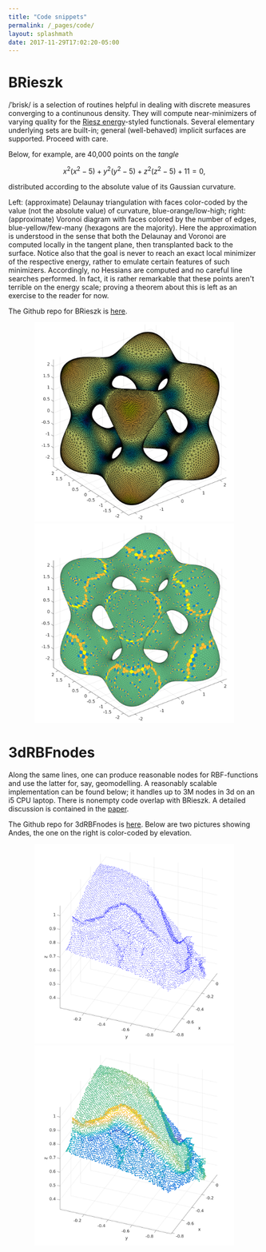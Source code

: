 ```yaml
---
title: "Code snippets"
permalink: /_pages/code/
layout: splashmath
date: 2017-11-29T17:02:20-05:00
---
```

# BRieszk
/ˈbrisk/ is a selection of routines helpful in dealing with discrete measures
converging to a continunous density. They will compute near-minimizers of
varying quality for the [Riesz energy][1]-styled functionals. Several elementary
underlying sets are built-in; general (well-behaved) implicit surfaces are
supported. Proceed with care. 

Below, for example, are 40,000 points on the *tangle* 

$$x^2 (x^2 - 5) + y^2 (y^2 - 5) + z^2 (z^2 - 5) + 11 = 0,  $$

distributed according to the absolute value of its Gaussian curvature.

Left: (approximate) Delaunay triangulation with faces color-coded by the
value (not the absolute value) of curvature, blue-orange/low-high; right:
(approximate) Voronoi diagram with faces colored by the number of edges,
blue-yellow/few-many (hexagons are the majority). Here the approximation is
understood in the sense that both the Delaunay and Voronoi are computed locally
in the tangent plane, then transplanted back to the surface. Notice also that
the goal is never to reach an exact local minimizer of the respective energy,
rather to emulate certain features of such minimizers. Accordingly, no Hessians
are computed and no careful line searches performed. In fact, it is rather
remarkable that these points aren't terrible on the energy scale; proving a
theorem about this is left as an exercise to the reader for now.

The Github repo for BRieszk is [here][2].


<!-- ![Tangle 1]({{ "/assets/images/tangle40k_1.png" | absolute_url}})|![Tangle 2]({{ "/assets/images/tangle40k_2.png" | absolute_url}}) -->

<div style="text-align: center">
<img src="/assets/images/tangle40k_1.png" width="400" >
<img src="/assets/images/tangle40k_2.png" width="400" >
</div>

# 3dRBFnodes
Along the same lines, one can produce reasonable nodes for RBF-functions and use
the latter for, say, geomodelling. A reasonably scalable implementation can be
found below; it handles up to 3M nodes in 3d on an i5 CPU laptop. There is nonempty
code overlap with BRieszk. A detailed discussion is contained in the
[paper][3].

The Github repo for 3dRBFnodes is [here][4]. Below are two pictures showing
Andes, the one on the right is color-coded by elevation.

<div style="text-align: center">
<img src="/assets/images/andes.png" width="400" >
<img src="/assets/images/andes_scatter.png" width="400" >
</div>

[1]: https://en.wikipedia.org/wiki/Poppy-seed_bagel_theorem
[2]: https://github.com/OVlasiuk/BRieszk
[3]: https://arxiv.org/abs/1710.05011
[4]: https://github.com/OVlasiuk/3dRBFnodes
